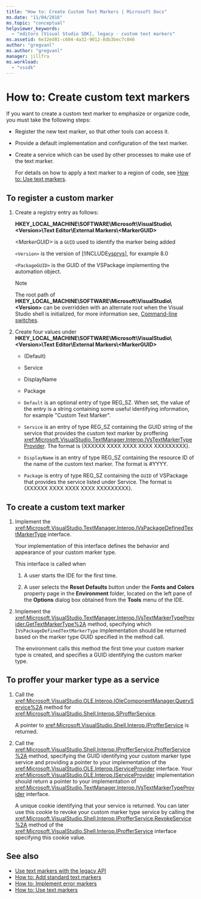 ```yaml
---
title: "How to: Create Custom Text Markers | Microsoft Docs"
ms.date: "11/04/2016"
ms.topic: "conceptual"
helpviewer_keywords:
  - "editors [Visual Studio SDK], legacy - custom text markers"
ms.assetid: 6e32ed81-c604-4a32-9012-8db3bec7c846
author: "gregvanl"
ms.author: "gregvanl"
manager: jillfra
ms.workload:
  - "vssdk"
---
```

# How to: Create custom text markers
If you want to create a custom text marker to emphasize or organize code, you must take the following steps:

- Register the new text marker, so that other tools can access it.

- Provide a default implementation and configuration of the text marker.

- Create a service which can be used by other processes to make use of the text marker.

  For details on how to apply a text marker to a region of code, see [How to: Use text markers](../extensibility/how-to-use-text-markers.md).

## To register a custom marker

1. Create a registry entry as follows:

    **HKEY_LOCAL_MACHINE\SOFTWARE\Microsoft\VisualStudio\\\<Version>\Text Editor\External Markers\\\<MarkerGUID>**

    *\<MarkerGUID>* is a `GUID` used to identify the marker being added

    `<Version>` is the version of [!INCLUDE[vsprvs](../code-quality/includes/vsprvs_md.md)], for example 8.0

    `<PackageGUID>` is the GUID of the VSPackage implementing the automation object.

   > [!NOTE]
   >  The root path of **HKEY_LOCAL_MACHINE\SOFTWARE\Microsoft\VisualStudio\\\<Version>** can be overridden with an alternate root when the Visual Studio shell is initialized, for more information see, [Command-line switches](../extensibility/command-line-switches-visual-studio-sdk.md).

2. Create four values under **HKEY_LOCAL_MACHINE\SOFTWARE\Microsoft\VisualStudio\\\<Version>\Text Editor\External Markers\\\<MarkerGUID>**

   - (Default)

   - Service

   - DisplayName

   - Package

   - `Default` is an optional entry of type REG_SZ. When set, the value of the entry is a string containing some useful identifying information, for example "Custom Text Marker".

   - `Service` is an entry of type REG_SZ containing the GUID string of the service that provides the custom text marker by proffering <xref:Microsoft.VisualStudio.TextManager.Interop.IVsTextMarkerTypeProvider>. The format is {XXXXXX XXXX XXXX XXXX XXXXXXXXX}.

   - `DisplayName` is an entry of type REG_SZ containing the resource ID of the name of the custom text marker. The format is #YYYY.

   - `Package` is entry of type REG_SZ containing the `GUID` of VSPackage that provides the service listed under Service. The format is {XXXXXX XXXX XXXX XXXX XXXXXXXXX}.

## To create a custom text marker

1. Implement the <xref:Microsoft.VisualStudio.TextManager.Interop.IVsPackageDefinedTextMarkerType> interface.

     Your implementation of this interface defines the behavior and appearance of your custom marker type.

     This interface is called when

    1.  A user starts the IDE for the first time.

    2.  A user selects the **Reset Defaults** button under the **Fonts and Colors** property page in the **Environment** folder, located on the left pane of the **Options** dialog box obtained from the **Tools** menu of the IDE.

2. Implement the <xref:Microsoft.VisualStudio.TextManager.Interop.IVsTextMarkerTypeProvider.GetTextMarkerType%2A> method, specifying which `IVsPackageDefinedTextMarkerType` implementation should be returned based on the marker type GUID specified in the method call.

     The environment calls this method the first time your custom marker type is created, and specifies a GUID identifying the custom marker type.

## To proffer your marker type as a service

1. Call the <xref:Microsoft.VisualStudio.OLE.Interop.IOleComponentManager.QueryService%2A> method for <xref:Microsoft.VisualStudio.Shell.Interop.SProfferService>.

     A pointer to <xref:Microsoft.VisualStudio.Shell.Interop.IProfferService> is returned.

2. Call the <xref:Microsoft.VisualStudio.Shell.Interop.IProfferService.ProfferService%2A> method, specifying the GUID identifying your custom marker type service and providing a pointer to your implementation of the <xref:Microsoft.VisualStudio.OLE.Interop.IServiceProvider> interface. Your <xref:Microsoft.VisualStudio.OLE.Interop.IServiceProvider> implementation should return a pointer to your implementation of <xref:Microsoft.VisualStudio.TextManager.Interop.IVsTextMarkerTypeProvider> interface.

     A unique cookie identifying that your service is returned. You can later use this cookie to revoke your custom marker type service by calling the <xref:Microsoft.VisualStudio.Shell.Interop.IProfferService.RevokeService%2A> method of the <xref:Microsoft.VisualStudio.Shell.Interop.IProfferService> interface specifying this cookie value.

## See also
- [Use text markers with the legacy API](../extensibility/using-text-markers-with-the-legacy-api.md)
- [How to: Add standard text markers](../extensibility/how-to-add-standard-text-markers.md)
- [How to: Implement error markers](../extensibility/how-to-implement-error-markers.md)
- [How to: Use text markers](../extensibility/how-to-use-text-markers.md)